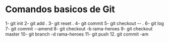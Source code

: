 # Comandos basicos de Git

1- git init   <!--Inicializar el repositorio -->
2- git add .  <!--Preparar para la captura -->
3- git reset . <!-- -->
4- git commit <!--Capturar los archivos del repositorio -->
5- git checkout -- . <!--Vuelve a recontruir hasta la ultima vez que se guardo -->
6- git log <!--Lista el estado de los commit -->
7- git commit --amend <!--para editar el mensaje del ultimo commit-->
8- git checkout -b rama-heroes <!--Para crear una nueva rama --> 
9- git checkout master <!--Para cambiar de ramas -->
10- git branch -d rama-heroes <!--Para eliminar una rama-->
11- git push <!--Para enviar todo el contenido a ggithub-->
12. git commit -am <!--Para acelerar el proceso de guardar cambios -->
